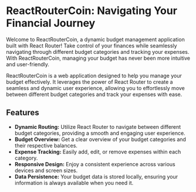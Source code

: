 # ReactRouterCoin: Navigating Your Financial Journey

Welcome to ReactRouterCoin, a dynamic budget management application built with React Router! Take control of your finances while seamlessly navigating through different budget categories and tracking your expenses. With ReactRouterCoin, managing your budget has never been more intuitive and user-friendly.

ReactRouterCoin is a web application designed to help you manage your budget effectively. It leverages the power of React Router to create a seamless and dynamic user experience, allowing you to effortlessly move between different budget categories and track your expenses with ease.

## Features

- **Dynamic Routing:** Utilize React Router to navigate between different budget categories, providing a smooth and engaging user experience.
- **Budget Overview:** Get a clear overview of your budget categories and their respective balances.
- **Expense Tracking:** Easily add, edit, or remove expenses within each category.
- **Responsive Design:** Enjoy a consistent experience across various devices and screen sizes.
- **Data Persistence:** Your budget data is stored locally, ensuring your information is always available when you need it.



